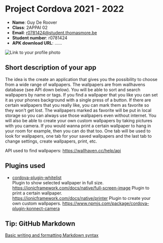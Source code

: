 # Project Cordova 2021 - 2022

- **Name**: Guy De Roover
- **Class**: 2APPAI 02
- **Email**: <a href="mailto:r0781424@student.thomasmore.be">r0781424@student.thomasmore.be</a>
- **Student number**: r0781424
- **APK download URL**: ......

![Link to your profile photo](https://i.ibb.co/F7W6nhS/profiel.jpg)

## Short description of your app

The idea is the create an application that gives you the possibility to choose from a wide range of wallpapers.
The wallpapers are from wallhavens database (see API down below).
You will be able to sort and search wallpapers by name or tags.
If you find a wallpaper that you like you can set it as your phones background with a single press of a button.
If there are certain wallpapers that you really like, you can mark them as favorite so they won't get lost.
The wallpapers marked as favorite will be put in local storage so you can always use those wallpapers even without internet.
You will also be able to create your own custom wallpapers by taking pictures with you camera.
If you would wanna print a certain wallpaper to hang in your room for example, then you can do that too. 
One tab will be used to look for wallpapers, one tab for your saved wallpapers and the last tab to change settings, create wallpapers, print, etc.

API used to find wallpapers: https://wallhaven.cc/help/api


## Plugins used

- [cordova-plugin-whitelist](https://cordova.apache.org/docs/en/latest/reference/cordova-plugin-whitelist/)  
Plugin to show selected wallpaper in full size.
https://ionicframework.com/docs/native/full-screen-image
Plugin to print a certain wallpaper.
https://ionicframework.com/docs/native/printer
Plugin to create your own custom wallpapers.
https://www.npmjs.com/package/cordova-plugin-konnect-camera


## Tip: GitHub Markdown
[Basic writing and formatting Markdown syntax](https://docs.github.com/en/github/writing-on-github/basic-writing-and-formatting-syntax)
